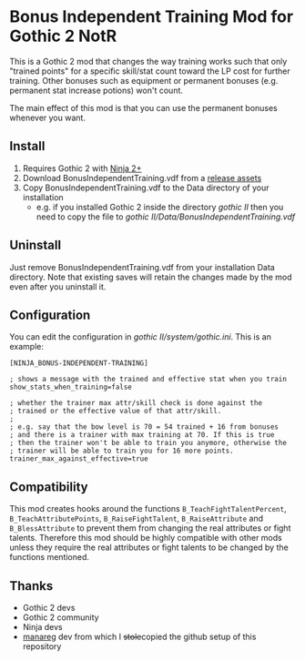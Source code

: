 # Bonus Independent Training Mod for Gothic 2 NotR

This is a Gothic 2 mod that changes the way training works such that only "trained points" for a specific skill/stat count toward the LP cost for further training. Other bonuses such as equipment or permanent bonuses (e.g. permanent stat increase potions) won't count.

The main effect of this mod is that you can use the permanent bonuses whenever you want.

## Install

1. Requires Gothic 2 with [Ninja 2+](https://github.com/szapp/Ninja)
2. Download BonusIndependentTraining.vdf from a [release assets](https://github.com/elsky42/ninja-bonus_independent_training/releases)
3. Copy BonusIndependentTraining.vdf to the Data directory of your installation
    - e.g. if you installed Gothic 2 inside the directory _gothic II_ then you need to copy the file to _gothic II/Data/BonusIndependentTraining.vdf_

## Uninstall

Just remove BonusIndependentTraining.vdf from your installation Data directory. Note that existing saves will retain the changes made by the mod even after you uninstall it.

## Configuration

You can edit the configuration in _gothic II/system/gothic.ini_. This is an example:

```
[NINJA_BONUS-INDEPENDENT-TRAINING]

; shows a message with the trained and effective stat when you train
show_stats_when_training=false

; whether the trainer max attr/skill check is done against the
; trained or the effective value of that attr/skill.
;
; e.g. say that the bow level is 70 = 54 trained + 16 from bonuses
; and there is a trainer with max training at 70. If this is true
; then the trainer won't be able to train you anymore, otherwise the
; trainer will be able to train you for 16 more points.
trainer_max_against_effective=true
```

## Compatibility

This mod creates hooks around the functions `B_TeachFightTalentPercent`, `B_TeachAttributePoints`, `B_RaiseFightTalent`, `B_RaiseAttribute` and `B_BlessAttribute` to prevent them from changing the real attributes or fight talents. Therefore this mod should be highly compatible with other mods unless they require the real attributes or fight talents to be changed by the functions mentioned.

## Thanks

- Gothic 2 devs
- Gothic 2 community
- Ninja devs
- [manareg](https://github.com/kirides/ninja-manareg) dev from which I ~~stole~~copied the github setup of this repository